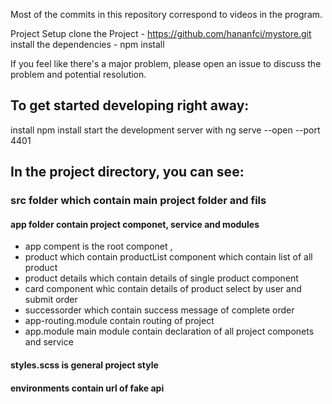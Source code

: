 
Most of the commits in this repository correspond to videos in the program.

Project Setup
clone the Project - https://github.com/hananfci/mystore.git
install the dependencies - npm install


If you feel like there's a major problem, please open an issue to discuss the problem and potential resolution.

## To get started developing right away:
install npm install
start the development server with ng serve --open  --port 4401 

## In the project directory, you can see:
### src folder which contain main project folder and fils
#### app folder contain project componet, service and modules
- app compent is the root componet ,
- product which contain productList component which contain list of all product
- product details which contain details of single product component
- card component whic contain details of product select by user and submit order
- successorder which contain success message of complete order
- app-routing.module contain routing of project
- app.module main module contain declaration of all project componets and  service

#### styles.scss is general project style 
#### environments contain url of fake api
  
